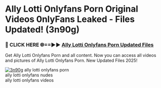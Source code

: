 # Ally Lotti Onlyfans Porn Original Videos 0nlyFans Leaked - Files Updated! (3n90g)

<h3>🔴 CLICK HERE 🌐==►► <a href="https://tinyurl.com/2jnfzry5" rel="nofollow">Ally Lotti Onlyfans Porn Updated Files</a></h3>

Get Ally Lotti Onlyfans Porn and all content. Now you can access all videos and pictures of Ally Lotti Onlyfans Porn. New Updated Files 2025!

[![3n90g](https://i.imgur.com/GyGTBgg.gif)](https://tinyurl.com/2jnfzry5)
ally lotti onlyfans porn<br>
ally lotti onlyfans nudes<br>
ally lotti onlyfans videos